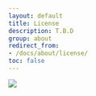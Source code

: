 ```yaml
---
layout: default 
title: License 
description: T.B.D
group: about
redirect_from:
- /docs/about/license/
toc: false
---
```


<img class="w-100" src="https://iheartfoodsss.files.wordpress.com/2013/11/tbd-2.png" />